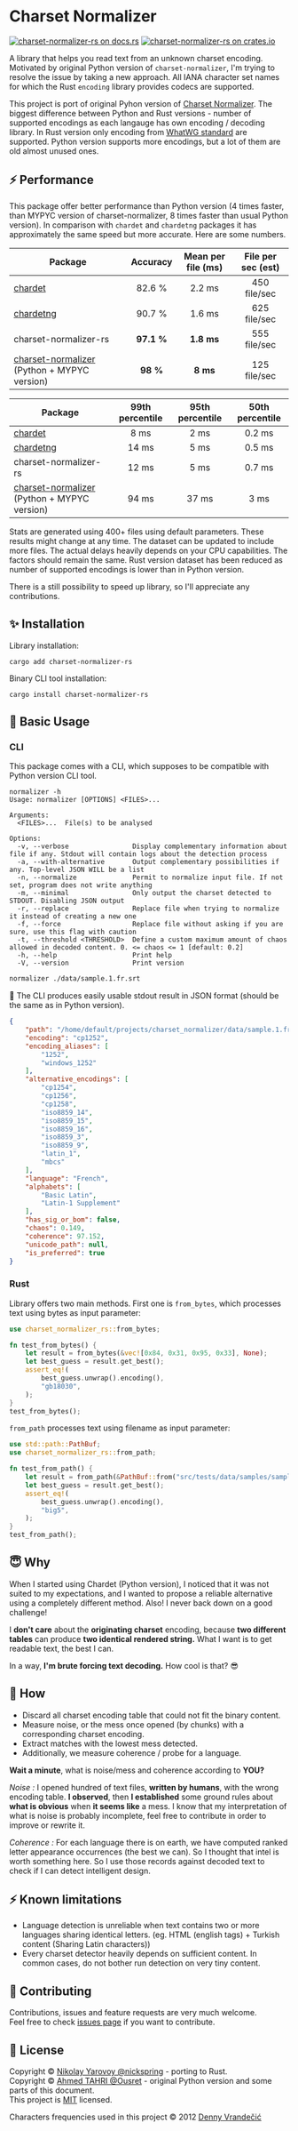 # Charset Normalizer
[![charset-normalizer-rs on docs.rs][docsrs-image]][docsrs]
[![charset-normalizer-rs on crates.io][crates-image]][crates]

[docsrs-image]: https://docs.rs/charset-normalizer-rs/badge.svg
[docsrs]: https://docs.rs/charset-normalizer-rs
[crates-image]: https://img.shields.io/crates/v/charset-normalizer-rs.svg
[crates]: https://crates.io/crates/charset-normalizer-rs/

A library that helps you read text from an unknown charset encoding.<br /> Motivated by original Python version of `charset-normalizer`,
I'm trying to resolve the issue by taking a new approach.
All IANA character set names for which the Rust `encoding` library provides codecs are supported.

This project is port of original Pyhon version of [Charset Normalizer](https://github.com/Ousret/charset_normalizer).
The biggest difference between Python and Rust versions - number of supported encodings as each langauge has own encoding / decoding library.
In Rust version only encoding from [WhatWG standard](https://encoding.spec.whatwg.org) are supported. 
Python version supports more encodings, but a lot of them are old almost unused ones.

## ⚡ Performance

This package offer better performance than Python version (4 times faster, than MYPYC version of charset-normalizer, 8 times faster than usual Python version).
In comparison with `chardet` and `chardetng` packages it has approximately the same speed but more accurate. 
Here are some numbers.

| Package                                                                                     |  Accuracy  | Mean per file (ms) | File per sec (est) |
|---------------------------------------------------------------------------------------------|:----------:|:------------------:|:------------------:|
| [chardet](https://crates.io/crates/chardet)                                                 |   82.6 %   |       2.2 ms       |    450 file/sec    |
| [chardetng](https://crates.io/crates/chardetng)                                             |   90.7 %   |       1.6 ms       |    625 file/sec    |
| charset-normalizer-rs                                                                       | **97.1 %** |     **1.8 ms**     |    555 file/sec    |
| [charset-normalizer](https://github.com/Ousret/charset_normalizer) (Python + MYPYC version) |  **98 %**  |      **8 ms**      |    125 file/sec    |

| Package                                                                                     | 99th percentile | 95th percentile | 50th percentile |
|---------------------------------------------------------------------------------------------|:---------------:|:---------------:|:---------------:|
| [chardet](https://crates.io/crates/chardet)                                                 |      8 ms       |      2 ms       |     0.2 ms      |
| [chardetng](https://crates.io/crates/chardetng)                                             |      14 ms      |      5 ms       |     0.5 ms      |
| charset-normalizer-rs                                                                       |      12 ms      |      5 ms       |     0.7 ms      |
| [charset-normalizer](https://github.com/Ousret/charset_normalizer) (Python + MYPYC version) |      94 ms      |      37 ms      |      3 ms       |

Stats are generated using 400+ files using default parameters. These results might change at any time. 
The dataset can be updated to include more files. The actual delays heavily depends on your CPU capabilities. 
The factors should remain the same. Rust version dataset has been reduced as number of supported encodings is lower than in Python version.

There is a still possibility to speed up library, so I'll appreciate any contributions.

## ✨ Installation

Library installation:

```console
cargo add charset-normalizer-rs
```

Binary CLI tool installation:
```console
cargo install charset-normalizer-rs
```

## 🚀 Basic Usage

### CLI
This package comes with a CLI, which supposes to be compatible with Python version CLI tool.

```console
normalizer -h
Usage: normalizer [OPTIONS] <FILES>...

Arguments:
  <FILES>...  File(s) to be analysed

Options:
  -v, --verbose                Display complementary information about file if any. Stdout will contain logs about the detection process
  -a, --with-alternative       Output complementary possibilities if any. Top-level JSON WILL be a list
  -n, --normalize              Permit to normalize input file. If not set, program does not write anything
  -m, --minimal                Only output the charset detected to STDOUT. Disabling JSON output
  -r, --replace                Replace file when trying to normalize it instead of creating a new one
  -f, --force                  Replace file without asking if you are sure, use this flag with caution
  -t, --threshold <THRESHOLD>  Define a custom maximum amount of chaos allowed in decoded content. 0. <= chaos <= 1 [default: 0.2]
  -h, --help                   Print help
  -V, --version                Print version
```

```bash
normalizer ./data/sample.1.fr.srt
```

🎉 The CLI produces easily usable stdout result in JSON format (should be the same as in Python version).

```json
{
    "path": "/home/default/projects/charset_normalizer/data/sample.1.fr.srt",
    "encoding": "cp1252",
    "encoding_aliases": [
        "1252",
        "windows_1252"
    ],
    "alternative_encodings": [
        "cp1254",
        "cp1256",
        "cp1258",
        "iso8859_14",
        "iso8859_15",
        "iso8859_16",
        "iso8859_3",
        "iso8859_9",
        "latin_1",
        "mbcs"
    ],
    "language": "French",
    "alphabets": [
        "Basic Latin",
        "Latin-1 Supplement"
    ],
    "has_sig_or_bom": false,
    "chaos": 0.149,
    "coherence": 97.152,
    "unicode_path": null,
    "is_preferred": true
}
```

### Rust

Library offers two main methods. First one is `from_bytes`, which processes text using bytes as input parameter:
```rust
use charset_normalizer_rs::from_bytes;

fn test_from_bytes() {
    let result = from_bytes(&vec![0x84, 0x31, 0x95, 0x33], None);
    let best_guess = result.get_best();
    assert_eq!(
        best_guess.unwrap().encoding(),
        "gb18030",
    );
}
test_from_bytes();
```

`from_path` processes text using filename as input parameter:
```rust
use std::path::PathBuf;
use charset_normalizer_rs::from_path;

fn test_from_path() {
    let result = from_path(&PathBuf::from("src/tests/data/samples/sample-chinese.txt"), None).unwrap();
    let best_guess = result.get_best();
    assert_eq!(
        best_guess.unwrap().encoding(),
        "big5",
    );
}
test_from_path();
```

## 😇 Why

When I started using Chardet (Python version), I noticed that it was not suited to my expectations, and I wanted to propose a
reliable alternative using a completely different method. Also! I never back down on a good challenge!

I **don't care** about the **originating charset** encoding, because **two different tables** can
produce **two identical rendered string.**
What I want is to get readable text, the best I can. 

In a way, **I'm brute forcing text decoding.** How cool is that? 😎

## 🍰 How

  - Discard all charset encoding table that could not fit the binary content.
  - Measure noise, or the mess once opened (by chunks) with a corresponding charset encoding.
  - Extract matches with the lowest mess detected.
  - Additionally, we measure coherence / probe for a language.

**Wait a minute**, what is noise/mess and coherence according to **YOU?**

*Noise :* I opened hundred of text files, **written by humans**, with the wrong encoding table. **I observed**, then
**I established** some ground rules about **what is obvious** when **it seems like** a mess.
 I know that my interpretation of what is noise is probably incomplete, feel free to contribute in order to
 improve or rewrite it.

*Coherence :* For each language there is on earth, we have computed ranked letter appearance occurrences (the best we can). So I thought
that intel is worth something here. So I use those records against decoded text to check if I can detect intelligent design.

## ⚡ Known limitations

  - Language detection is unreliable when text contains two or more languages sharing identical letters. (eg. HTML (english tags) + Turkish content (Sharing Latin characters))
  - Every charset detector heavily depends on sufficient content. In common cases, do not bother run detection on very tiny content.

## 👤 Contributing

Contributions, issues and feature requests are very much welcome.<br />
Feel free to check [issues page](https://github.com/nickspring/charset-normalizer-rs/issues) if you want to contribute.

## 📝 License

Copyright © [Nikolay Yarovoy @nickspring](https://github.com/nickspring) - porting to Rust. <br />
Copyright © [Ahmed TAHRI @Ousret](https://github.com/Ousret) - original Python version and some parts of this document.<br />
This project is [MIT](https://github.com/nickspring/charset-normalizer-rs/blob/master/LICENSE) licensed.

Characters frequencies used in this project © 2012 [Denny Vrandečić](http://simia.net/letters/)

